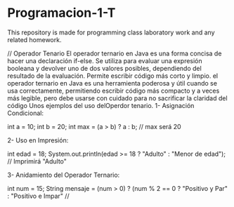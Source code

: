 # Programacion-1-T
This repository is made for programming class laboratory work and any related homework.


// Operador Tenario
El operador ternario en Java es una forma concisa de hacer una declaración if-else. Se utiliza para evaluar una expresión booleana y devolver uno de dos valores posibles, dependiendo del resultado de la evaluación. Permite escribir código más corto y limpio.
el operador ternario en Java es una herramienta poderosa y útil cuando se usa correctamente, permitiendo escribir código más compacto y a veces más legible, pero debe usarse con cuidado para no sacrificar la claridad del código
Unos ejemplos del uso delOperdor tenario.
1- Asignación Condicional:

int a = 10;
int b = 20;
int max = (a > b) ? a : b; // max será 20

2- Uso en Impresión:

int edad = 18;
System.out.println(edad >= 18 ? "Adulto" : "Menor de edad"); // Imprimirá "Adulto"

3- Anidamiento del Operador Ternario:

int num = 15;
String mensaje = (num > 0) ? (num % 2 == 0 ? "Positivo y Par" : "Positivo e Impar"
//

